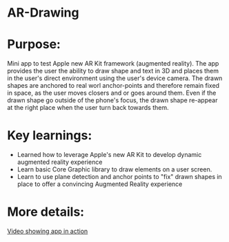 # AR-Drawing

# Purpose:

Mini app to test Apple new AR Kit framework (augmented reality). The app provides the user the ability to draw shape and text in 3D and places them in the user's direct environment using the user's device camera. The drawn shapes are anchored to real worl anchor-points and therefore remain fixed in space, as the user moves closers and or goes around them. Even if the drawn shape go outside of the phone's focus, the drawn shape re-appear at the right place when the user turn back towards them. 

# Key learnings:

- Learned how to leverage Apple's new AR Kit to develop dynamic augmented reality experience
- Learn basic Core Graphic library to draw elements on a user screen.
- Learn to use plane detection and anchor points to "fix" drawn shapes in place to offer a convincing Augmented Reality experience

# More details:
[Video showing app in action](https://github.com/fschaus/AR-Drawing/blob/master/IMG_1351.TRIM.MOV)

